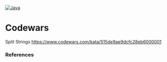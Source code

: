 [![Java](https://img.shields.io/badge/Java-E43222??style=for-the-badge&logo=java&logoColor=FFFFFF)](https://java.com/)

# Codewars
Split Strings https://www.codewars.com/kata/515de9ae9dcfc28eb6000001

### References
